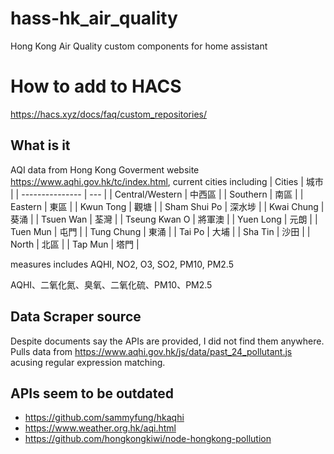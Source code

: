 # hass-hk_air_quality
Hong Kong Air Quality custom components for home assistant

# How to add to HACS
https://hacs.xyz/docs/faq/custom_repositories/

## What is it
AQI data from Hong Kong Goverment website https://www.aqhi.gov.hk/tc/index.html, current cities including 
| Cities          | 城市  |
| --------------- | --- |
| Central/Western | 中西區 |
| Southern        | 南區  |
| Eastern         | 東區  |
| Kwun Tong       | 觀塘  |
| Sham Shui Po    | 深水埗 |
| Kwai Chung      | 葵涌  |
| Tsuen Wan       | 荃灣  |
| Tseung Kwan O   | 將軍澳 |
| Yuen Long       | 元朗  |
| Tuen Mun        | 屯門  |
| Tung Chung      | 東涌  |
| Tai Po          | 大埔  |
| Sha Tin         | 沙田  |
| North           | 北區  |
| Tap Mun         | 塔門  |

measures includes
AQHI, NO2, O3, SO2, PM10, PM2.5

AQHI、二氧化氮、臭氧、二氧化硫、PM10、PM2.5

## Data Scraper source
Despite documents say the APIs are provided, I did not find them anywhere.
Pulls data from https://www.aqhi.gov.hk/js/data/past_24_pollutant.js acusing regular expression matching.

## APIs seem to be outdated
* https://github.com/sammyfung/hkaqhi
* https://www.weather.org.hk/aqi.html
* https://github.com/hongkongkiwi/node-hongkong-pollution
